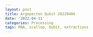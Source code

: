 ```yaml
---
layout: post
title: Argopecten Qubit 20220406
date: '2022-04-11'
categories: Processing
tags: RNA, scallop, Qubit, extractions
---
```

